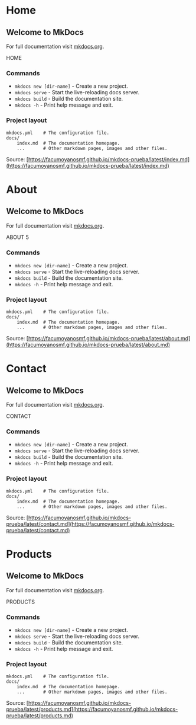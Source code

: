 # Home
## Welcome to MkDocs

For full documentation visit [mkdocs.org](https://www.mkdocs.org).

HOME


### Commands

* `mkdocs new [dir-name]` - Create a new project.
* `mkdocs serve` - Start the live-reloading docs server.
* `mkdocs build` - Build the documentation site.
* `mkdocs -h` - Print help message and exit.

### Project layout

    mkdocs.yml    # The configuration file.
    docs/
        index.md  # The documentation homepage.
        ...       # Other markdown pages, images and other files.

Source: [https://facumoyanosmf.github.io/mkdocs-prueba/latest/index.md](https://facumoyanosmf.github.io/mkdocs-prueba/latest/index.md)
# About
## Welcome to MkDocs

For full documentation visit [mkdocs.org](https://www.mkdocs.org).

ABOUT 5


### Commands

* `mkdocs new [dir-name]` - Create a new project.
* `mkdocs serve` - Start the live-reloading docs server.
* `mkdocs build` - Build the documentation site.
* `mkdocs -h` - Print help message and exit.

### Project layout

    mkdocs.yml    # The configuration file.
    docs/
        index.md  # The documentation homepage.
        ...       # Other markdown pages, images and other files.

Source: [https://facumoyanosmf.github.io/mkdocs-prueba/latest/about.md](https://facumoyanosmf.github.io/mkdocs-prueba/latest/about.md)
# Contact
## Welcome to MkDocs

For full documentation visit [mkdocs.org](https://www.mkdocs.org).

CONTACT


### Commands

* `mkdocs new [dir-name]` - Create a new project.
* `mkdocs serve` - Start the live-reloading docs server.
* `mkdocs build` - Build the documentation site.
* `mkdocs -h` - Print help message and exit.

### Project layout

    mkdocs.yml    # The configuration file.
    docs/
        index.md  # The documentation homepage.
        ...       # Other markdown pages, images and other files.

Source: [https://facumoyanosmf.github.io/mkdocs-prueba/latest/contact.md](https://facumoyanosmf.github.io/mkdocs-prueba/latest/contact.md)
# Products
## Welcome to MkDocs

For full documentation visit [mkdocs.org](https://www.mkdocs.org).

PRODUCTS


### Commands

* `mkdocs new [dir-name]` - Create a new project.
* `mkdocs serve` - Start the live-reloading docs server.
* `mkdocs build` - Build the documentation site.
* `mkdocs -h` - Print help message and exit.

### Project layout

    mkdocs.yml    # The configuration file.
    docs/
        index.md  # The documentation homepage.
        ...       # Other markdown pages, images and other files.

Source: [https://facumoyanosmf.github.io/mkdocs-prueba/latest/products.md](https://facumoyanosmf.github.io/mkdocs-prueba/latest/products.md)
